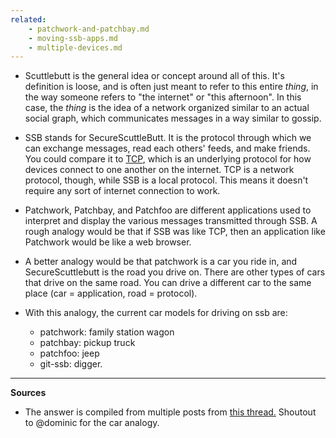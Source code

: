 ```yaml
---
related:
    - patchwork-and-patchbay.md
    - moving-ssb-apps.md
    - multiple-devices.md
---
```


* Scuttlebutt is the general idea or concept around all of this.  It's definition is loose, and is often just meant to refer to this entire _thing_, in the way someone refers to "the internet" or "this afternoon".  In this case, the _thing_ is the idea of a network organized similar to an actual social graph, which communicates messages in a way similar to gossip.

* SSB stands for SecureScuttleButt.  It is the protocol through which we can exchange messages, read each others' feeds, and make friends.  You could compare it to [TCP](https://en.wikipedia.org/wiki/Transmission_Control_Protocol), which is an underlying protocol for how devices connect to one another on the internet.  TCP is a network protocol, though, while SSB is a local protocol.  This means it doesn't require any sort of  internet connection to work.

* Patchwork, Patchbay, and Patchfoo are different applications used to interpret and display the various messages transmitted through SSB.  A rough analogy would be that if SSB was like TCP, then an application like Patchwork would be like a web browser.

* A better analogy would be that patchwork is a car you ride in, and SecureScuttlebutt is the road you drive on. There are other types of cars that drive on the same road. You can drive a different car to the same place (car = application, road = protocol).
* With this analogy, the current car models for driving on ssb are:
	- patchwork: family station wagon
	- patchbay: pickup truck
	- patchfoo: jeep
	- git-ssb: digger.

----
**Sources**
* The answer is compiled from multiple posts from [this thread.](https://viewer.scuttlebot.io/%25m8%2B25i3i5LCRioA%2FCAqARVb0HNA6TTdvi4B0CxBd8eo%3D.sha256)  Shoutout to @dominic for the car analogy.


